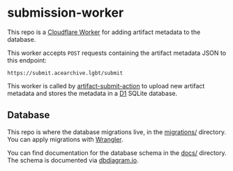 # submission-worker

This repo is a [Cloudflare Worker](https://developers.cloudflare.com/workers/) for adding artifact
metadata to the database.

This worker accepts `POST` requests containing the artifact metadata JSON to this endpoint:

```
https://submit.acearchive.lgbt/submit
```

This worker is called by
[artifact-submit-action](https://github.com/acearchive/artifact-submit-action) to upload new
artifact metadata and stores the metadata in a [D1](https://developers.cloudflare.com/d1) SQLite
database.

## Database

This repo is where the database migrations live, in the [migrations/](./migrations/) directory. You
can apply migrations with [Wrangler](https://developers.cloudflare.com/workers/wrangler/).

You can find documentation for the database schema in the [docs/](./docs/) directory. The schema is
documented via [dbdiagram.io](https://dbdiagram.io/).
